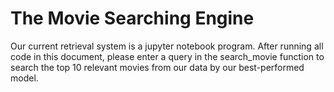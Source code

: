 # The Movie Searching Engine
Our current retrieval system is a jupyter notebook program. After running all code in this document, please enter a query in the search_movie function to search the top 10 relevant movies from our data by our best-performed model. 
